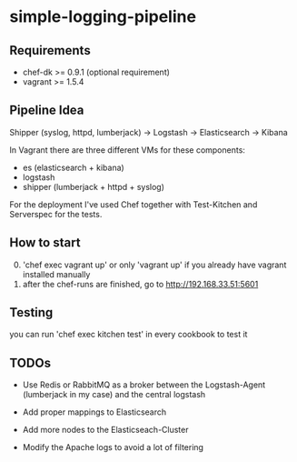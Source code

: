 # simple-logging-pipeline

## Requirements
 * chef-dk >= 0.9.1 (optional requirement)
 * vagrant >= 1.5.4    

## Pipeline Idea

Shipper (syslog, httpd, lumberjack) -> Logstash -> Elasticsearch -> Kibana
  
In Vagrant there are three different VMs for these components:

  * es (elasticsearch + kibana)
  * logstash
  * shipper (lumberjack + httpd + syslog)


For the deployment I've used Chef together with Test-Kitchen and Serverspec for the tests.

## How to start

  0. 'chef exec vagrant up' or only 'vagrant up' if you already have vagrant installed manually
  1. after the chef-runs are finished, go to http://192.168.33.51:5601

## Testing

  you can run 'chef exec kitchen test' in every cookbook to test it

## TODOs

* Use Redis or RabbitMQ as a broker between the Logstash-Agent (lumberjack in my case) and the central logstash

* Add proper mappings to Elasticsearch

* Add more nodes to the Elasticseach-Cluster

* Modify the Apache logs to avoid a lot of filtering